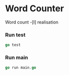 # Word Counter
Word count -[l] realisation

### Run test
```go
go test
```

### Run main
```go
go run main.go
```
